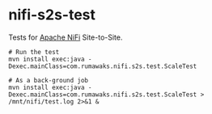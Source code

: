 # nifi-s2s-test
Tests for [Apache NiFi](https://nifi.apache.org/) Site-to-Site.

```
# Run the test
mvn install exec:java -Dexec.mainClass=com.rumawaks.nifi.s2s.test.ScaleTest

# As a back-ground job
mvn install exec:java -Dexec.mainClass=com.rumawaks.nifi.s2s.test.ScaleTest > /mnt/nifi/test.log 2>&1 &
```
